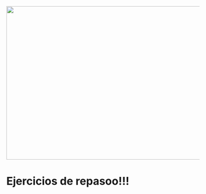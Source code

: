 <p align="left">
    <img src="https://blog.rdiez.es/p/python-10-bucles-for-/-while/python-banner_hu549c7a195ca9ebfdc129bb9b88ecb698_198695_1600x0_resize_q75_box.jpg" width="1490px" height="400px">
</p>
<h1>Ejercicios de repasoo!!!</h1>
